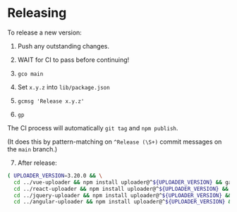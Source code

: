 # Releasing

To release a new version:

1.  Push any outstanding changes.

2.  WAIT for CI to pass before continuing!

3.  `gco main`

4.  Set `x.y.z` into `lib/package.json`

5.  `gcmsg 'Release x.y.z'`

6.  `gp`

The CI process will automatically `git tag` and `npm publish`.

(It does this by pattern-matching on `^Release (\S+)` commit messages on the `main` branch.)

7. After release:

```bash
( UPLOADER_VERSION=3.20.0 && \
  cd ../vue-uploader && npm install uploader@^${UPLOADER_VERSION} && ga -A && gcmsg 'Upgrade uploader package' && gp && \
  cd ../react-uploader && npm install uploader@^${UPLOADER_VERSION} && ga -A && gcmsg 'Upgrade uploader package' && gp && \
  cd ../jquery-uploader && npm install uploader@^${UPLOADER_VERSION} && ga -A && gcmsg 'Upgrade uploader package' && gp && \
  cd ../angular-uploader && npm install uploader@^${UPLOADER_VERSION} && cd projects/angular-uploader && npm install uploader@^${UPLOADER_VERSION} && ga -A && gcmsg 'Upgrade uploader package' && gp )
```
